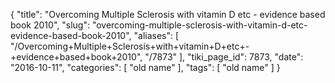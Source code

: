 {
    "title": "Overcoming Multiple Sclerosis with vitamin D etc - evidence based book 2010",
    "slug": "overcoming-multiple-sclerosis-with-vitamin-d-etc-evidence-based-book-2010",
    "aliases": [
        "/Overcoming+Multiple+Sclerosis+with+vitamin+D+etc+-+evidence+based+book+2010",
        "/7873"
    ],
    "tiki_page_id": 7873,
    "date": "2016-10-11",
    "categories": [
        "old name"
    ],
    "tags": [
        "old name"
    ]
}